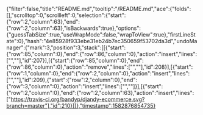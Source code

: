 {"filter":false,"title":"README.md","tooltip":"/README.md","ace":{"folds":[],"scrolltop":0,"scrollleft":0,"selection":{"start":{"row":2,"column":63},"end":{"row":2,"column":63},"isBackwards":true},"options":{"guessTabSize":true,"useWrapMode":false,"wrapToView":true},"firstLineState":0},"hash":"4e85928f933ebe31eb24b7ec350659f53702da3d","undoManager":{"mark":3,"position":3,"stack":[[{"start":{"row":85,"column":0},"end":{"row":86,"column":0},"action":"insert","lines":["",""],"id":207}],[{"start":{"row":85,"column":0},"end":{"row":86,"column":0},"action":"remove","lines":["",""],"id":208}],[{"start":{"row":1,"column":0},"end":{"row":2,"column":0},"action":"insert","lines":["",""],"id":209},{"start":{"row":2,"column":0},"end":{"row":3,"column":0},"action":"insert","lines":["",""]}],[{"start":{"row":2,"column":0},"end":{"row":2,"column":63},"action":"insert","lines":["https://travis-ci.org/bandyp/djandy-ecommerce.svg?branch=master"],"id":210}]]},"timestamp":1582876854735}